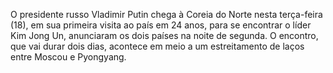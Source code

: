 
O presidente russo Vladimir Putin chega à Coreia do Norte nesta terça-feira (18), em sua primeira visita ao país em 24 anos, para se encontrar o líder Kim Jong Un, anunciaram os dois países na noite de segunda. O encontro, que vai durar dois dias, acontece em meio a um estreitamento de laços entre Moscou e Pyongyang. 


